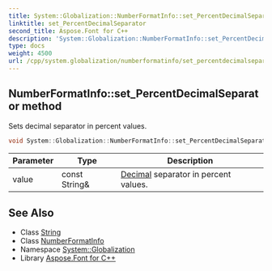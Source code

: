```yaml
---
title: System::Globalization::NumberFormatInfo::set_PercentDecimalSeparator method
linktitle: set_PercentDecimalSeparator
second_title: Aspose.Font for C++
description: 'System::Globalization::NumberFormatInfo::set_PercentDecimalSeparator method. Sets decimal separator in percent values in C++.'
type: docs
weight: 4500
url: /cpp/system.globalization/numberformatinfo/set_percentdecimalseparator/
---
```

## NumberFormatInfo::set_PercentDecimalSeparator method


Sets decimal separator in percent values.

```cpp
void System::Globalization::NumberFormatInfo::set_PercentDecimalSeparator(const String &value)
```


| Parameter | Type | Description |
| --- | --- | --- |
| value | const String\& | [Decimal](../../../system/decimal/) separator in percent values. |

## See Also

* Class [String](../../../system/string/)
* Class [NumberFormatInfo](../)
* Namespace [System::Globalization](../../)
* Library [Aspose.Font for C++](../../../)
